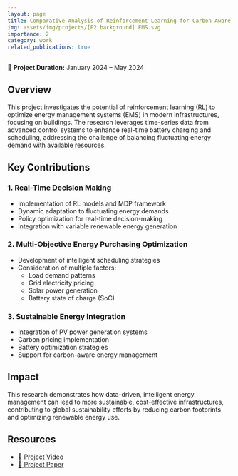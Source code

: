 ```yaml
---
layout: page
title: Comparative Analysis of Reinforcement Learning for Carbon-Aware Energy Management Systems
img: assets/img/projects/[P2 background] EMS.svg
importance: 2
category: work
related_publications: true
---
```


📅 **Project Duration:** January 2024 – May 2024

## Overview
This project investigates the potential of reinforcement learning (RL) to optimize energy management systems (EMS) in modern infrastructures, focusing on buildings. The research leverages time-series data from advanced control systems to enhance real-time battery charging and scheduling, addressing the challenge of balancing fluctuating energy demand with available resources.

## Key Contributions
### 1. Real-Time Decision Making
- Implementation of RL models and MDP framework
- Dynamic adaptation to fluctuating energy demands
- Policy optimization for real-time decision-making
- Integration with variable renewable energy generation

### 2. Multi-Objective Energy Purchasing Optimization
- Development of intelligent scheduling strategies
- Consideration of multiple factors:
  - Load demand patterns
  - Grid electricity pricing
  - Solar power generation
  - Battery state of charge (SoC)

### 3. Sustainable Energy Integration
- Integration of PV power generation systems
- Carbon pricing implementation
- Battery optimization strategies
- Support for carbon-aware energy management

## Impact
This research demonstrates how data-driven, intelligent energy management can lead to more sustainable, cost-effective infrastructures, contributing to global sustainability efforts by reducing carbon footprints and optimizing renewable energy use.

## Resources
- [🎥 Project Video](https://youtu.be/8Icm6vOU32g)
- [📄 Project Paper](assets/img/projects/[P2_paper]-Comparative_Analysis_of_Reinforcement_Learning_for_Carbon-Aware_Energy_Management_Systems.pdf) 